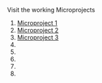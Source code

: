 Visit the working Microprojects
1. [Microproject 1](https://natrivera.github.io/311/micro1/) 
2. [Microproject 2](https://natrivera.github.io/311/micro2/)
3. [Microproject 3](https://natrivera.github.io/311/micro3/)
4.
5.
6.
7.
8.
